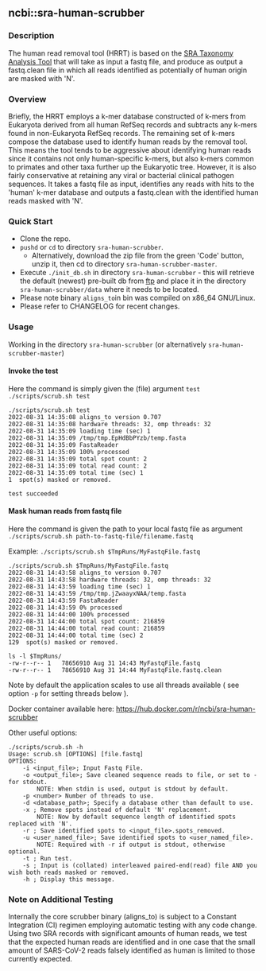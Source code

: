 ## ncbi::sra-human-scrubber 
### Description
The human read removal tool (HRRT) is based on the [SRA Taxonomy Analysis Tool](https://doi.org/10.1186/s13059-021-02490-0) that will take as input a fastq file, and produce as output a fastq.clean file in which all reads identified as potentially of human origin are masked with 'N'.
### Overview
Briefly, the HRRT employs a k-mer database constructed of k-mers from Eukaryota derived from all human RefSeq records and subtracts any k-mers found in non-Eukaryota RefSeq records. The remaining set of k-mers compose the database used to identify human reads by the removal tool. This means the tool tends to be aggressive about identifying human reads since it contains not only human-specific k-mers, but also k-mers common to primates and other taxa further up the Eukaryotic tree. However, it is also fairly conservative at retaining any viral or bacterial clinical pathogen sequences. It takes a fastq file as input, identifies any reads with hits to the 'human' k-mer database and outputs a fastq.clean with
the identified human reads masked with 'N'.
### Quick Start
* Clone the repo.
* `pushd` or `cd` to directory `sra-human-scrubber`.
    * Alternatively, download the zip file from the green 'Code' button, unzip it, then cd to directory `sra-human-scrubber-master`.
* Execute `./init_db.sh` in directory `sra-human-scrubber` - this will retrieve the default (newest) pre-built db from [ftp](https://ftp.ncbi.nlm.nih.gov/sra/dbs/human_filter/) and place it in the directory `sra-human-scrubber/data` where it needs to be located.
* Please note binary `aligns_to`in bin was compiled on x86_64 GNU/Linux. 
* Please refer to CHANGELOG for recent changes.

### Usage
Working in the directory `sra-human-scrubber` (or alternatively `sra-human-scrubber-master`)
#### Invoke the test 
Here the command is simply given the (file) argument `test`
`./scripts/scrub.sh test`

```
./scripts/scrub.sh test
2022-08-31 14:35:08	aligns_to version 0.707
2022-08-31 14:35:08	hardware threads: 32, omp threads: 32
2022-08-31 14:35:09	loading time (sec) 1
2022-08-31 14:35:09	/tmp/tmp.EpHdBbPYzb/temp.fasta
2022-08-31 14:35:09	FastaReader
2022-08-31 14:35:09	100% processed
2022-08-31 14:35:09	total spot count: 2
2022-08-31 14:35:09	total read count: 2
2022-08-31 14:35:09	total time (sec) 1
1  spot(s) masked or removed.

test succeeded
```

#### Mask human reads from fastq file

Here the command is given the path to your local fastq file as argument
`./scripts/scrub.sh path-to-fastq-file/filename.fastq`

Example:
`./scripts/scrub.sh $TmpRuns/MyFastqFile.fastq`

```
./scripts/scrub.sh $TmpRuns/MyFastqFile.fastq 
2022-08-31 14:43:58	aligns_to version 0.707
2022-08-31 14:43:58	hardware threads: 32, omp threads: 32
2022-08-31 14:43:59	loading time (sec) 1
2022-08-31 14:43:59	/tmp/tmp.jZwaayxNAA/temp.fasta
2022-08-31 14:43:59	FastaReader
2022-08-31 14:43:59	0% processed
2022-08-31 14:44:00	100% processed
2022-08-31 14:44:00	total spot count: 216859
2022-08-31 14:44:00	total read count: 216859
2022-08-31 14:44:00	total time (sec) 2
129  spot(s) masked or removed.

ls -l $TmpRuns/
-rw-r--r-- 1   78656910 Aug 31 14:43 MyFastqFile.fastq
-rw-r--r-- 1   78656910 Aug 31 14:44 MyFastqFile.fastq.clean
```
Note by default the application scales to use all threads available
( see option `-p` for setting threads below ).

Docker container available here: https://hub.docker.com/r/ncbi/sra-human-scrubber

Other useful options:
```
./scripts/scrub.sh -h
Usage: scrub.sh [OPTIONS] [file.fastq] 
OPTIONS:
	-i <input_file>; Input Fastq File.
	-o <output_file>; Save cleaned sequence reads to file, or set to - for stdout.
		NOTE: When stdin is used, output is stdout by default.
	-p <number> Number of threads to use.
	-d <database_path>; Specify a database other than default to use.
	-x ; Remove spots instead of default 'N' replacement.
		NOTE: Now by default sequence length of identified spots replaced with 'N'.
	-r ; Save identified spots to <input_file>.spots_removed.
	-u <user_named_file>; Save identified spots to <user_named_file>.
		NOTE: Required with -r if output is stdout, otherwise optional.
	-t ; Run test.
	-s ; Input is (collated) interleaved paired-end(read) file AND you wish both reads masked or removed.
	-h ; Display this message.

```
### Note on Additional Testing
Internally the core scrubber binary (aligns_to) is subject to a Constant Integration (CI) regimen employing automatic testing with any code change. Using two SRA records with significant amounts of human reads, we test that the expected human reads are identified and in one case that the small amount of SARS-CoV-2 reads falsely identified as human is limited to those currently expected.
